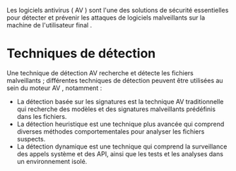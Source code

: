 Les logiciels antivirus ( AV ) sont l'une des solutions de sécurité essentielles pour détecter et prévenir les attaques de logiciels malveillants sur la machine de l'utilisateur final .

# Techniques de détection
Une technique de détection AV recherche et détecte les fichiers malveillants ; différentes techniques de détection peuvent être utilisées au sein du moteur AV , notamment :
- La détection basée sur les signatures est la technique AV traditionnelle qui recherche des modèles et des signatures malveillants prédéfinis dans les fichiers.
- La détection heuristique est une technique plus avancée qui comprend diverses méthodes comportementales pour analyser les fichiers suspects.
- La détection dynamique est une technique qui comprend la surveillance des appels système et des API, ainsi que les tests et les analyses dans un environnement isolé.
